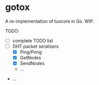 # gotox

A re-implementation of tuxcore in Go. WIP.

TODO:

* [ ] complete TODO list
* [ ] DHT packet seralizers
    * [x] Ping/Pong
    * [x] GetNodes
    * [x] SendNodes
    * ...
* ...
